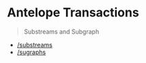 # Antelope Transactions
> Substreams and Subgraph

- [/substreams](/substreams)
- [/sugraphs](/subgraph)